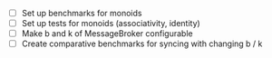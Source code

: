 - [ ] Set up benchmarks for monoids
- [ ] Set up tests for monoids (associativity, identity)
- [ ] Make b and k of MessageBroker configurable
- [ ] Create comparative benchmarks for syncing with changing b / k
